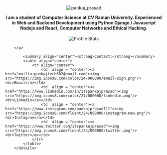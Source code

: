 <div align="center" width="100%">
            <img src="https://i.ibb.co/mRZJgFZ/backgroudlogo.webp" alt="pankaj_prasad" border="0"/>
        </div>
        <p align="center">
            <strong>I am a student of Computer Science at CV Raman University. Experienced in Web and Backend Development using Python Django / Javascript Nodejs and React, Computer Networks and Ethical Hacking.</strong><br><br>
            <img src="https://github-readme-stats.vercel.app/api?username=pankajninjasec&show_icons=true&hide_border=true" alt="Profile Stats"/>
        
        </p>
            
            <summary align="center"><strong>Contact:</strong></summary>
            <table align="center">
                <tr align="center">
                    <td  align = "center"><a href="mailto:pankajtech602@gmail.com"><img src="https://img.icons8.com/color/24/000000/email-sign.png"/><br>Email</a></td>
                    <td  align = "center"><a href="https://www.linkedin.com/in/itspankajprasad"><img src="https://img.icons8.com/color/24/000000/linkedin.png"/><br>LinkedIn</a></td>
                    <td  align = "center"><a href="https://www.instagram.com/pankajprasad111"><img src="https://img.icons8.com/fluent/24/000000/instagram-new.png"/><br>Instagram</a></td>
                    <td  align = "center"><a href="https://www.twitter.com/itspankajprasad"><img src="https://img.icons8.com/fluent/24/000000/twitter.png"/><br>Twitter</a></td>
                </tr>
            </table>
        </details>

